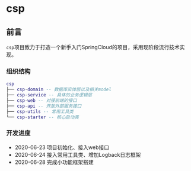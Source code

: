 # csp
## 前言

`csp`项目致力于打造一个新手入门SpringCloud的项目，采用现阶段流行技术实现。

### 组织结构

``` lua
csp
├── csp-domain -- 数据库实体层以及相关model
├── csp-service -- 具体的业务逻辑层
├── csp-web -- 对接前端的接口
├── csp-api -- 开放外部服务接口
├── csp-utils -- 常用工具类
└── csp-starter -- 核心启动类
```
### 开发进度
* 2020-06-23 项目初始化、接入web接口
* 2020-06-24 接入常用工具类、增加Logback日志框架
* 2020-06-28 完成小功能框架搭建